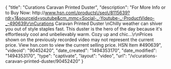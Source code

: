 {
    "title": "Curations Caravan Printed Duster",
    "description": "For More Info or to Buy Now: http:\/\/www.hsn.com\/products\/seo\/8115639?rdr=1&sourceid=youtube&cm_mmc=Social-_-Youtube-_-ProductVideo-_-490639\r\nCurations Caravan Printed Duster \nChilly weather can shiver you out of style staples fast. This duster is the hero of the day because it's effortlessly cool and unbelievably warm. Cozy up and chic...\r\nPrices shown on the previously recorded video may not represent the current price.  View hsn.com to view the current selling price. HSN Item #490639",
    "videoid": "90452420",
    "date_created": "1494353170",
    "date_modified": "1494353170",
    "type": "captivate",
    "layout": "video",
    "url": "\/v\/curations-caravan-printed-duster\/90452420"
}